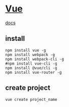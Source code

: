 # [Vue](https://vuejs.org/)

[docs](https://cn.vuejs.org/guide/introduction.html)

## install

```shell
npm install vue -g
npm install webpack -g
npm install webpack-cli -g
#npm install vue-cli -g
npm install @vue/cli -g
npm install vue-router -g
```

## create project

```shell
vue create project_name
```
